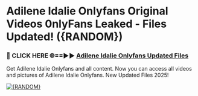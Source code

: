 # Adilene Idalie Onlyfans Original Videos 0nlyFans Leaked - Files Updated! ({RANDOM})

<h3>🔴 CLICK HERE 🌐==►► <a href="https://betterlinks.top/A2PfLJ" rel="nofollow">Adilene Idalie Onlyfans Updated Files</a></h3>

Get Adilene Idalie Onlyfans and all content. Now you can access all videos and pictures of Adilene Idalie Onlyfans. New Updated Files 2025!

[![{RANDOM}](https://i.imgur.com/ppqm5kG.gif)](https://betterlinks.top/A2PfLJ)
